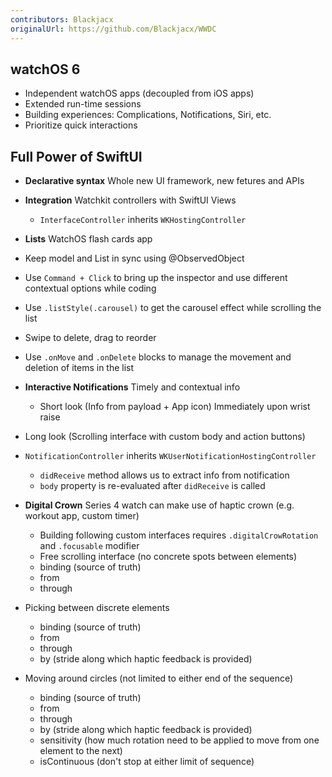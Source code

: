 ```yaml
---
contributors: Blackjacx
originalUrl: https://github.com/Blackjacx/WWDC
---
```


## watchOS 6

- Independent watchOS apps (decoupled from iOS apps)
- Extended run-time sessions
- Building experiences: Complications, Notifications, Siri, etc.
- Prioritize quick interactions


## Full Power of SwiftUI

- **Declarative syntax** Whole new UI framework, new fetures and APIs
- **Integration** Watchkit controllers with SwiftUI Views 
  - `InterfaceController` inherits `WKHostingController`

- **Lists** WatchOS flash cards app
- Keep model and List in sync using @ObservedObject
- Use `Command + Click` to bring up the inspector and use different contextual options while coding
- Use `.listStyle(.carousel)` to get the carousel effect while scrolling the list
- Swipe to delete, drag to reorder
- Use `.onMove` and `.onDelete` blocks to manage the movement and deletion of items in the list
- **Interactive Notifications** Timely and contextual info
  - Short look (Info from payload + App icon) Immediately upon wrist raise

- Long look (Scrolling interface with custom body and action buttons)
- `NotificationController` inherits `WKUserNotificationHostingController`
  - `didReceive` method allows us to extract info from notification
  - `body` property is re-evaluated after `didReceive` is called

- **Digital Crown** Series 4 watch can make use of haptic crown (e.g. workout app, custom timer)
  - Building following custom interfaces requires `.digitalCrowRotation` and `.focusable` modifier
  - Free scrolling interface (no concrete spots between elements)
  - binding (source of truth)
  - from
  - through

- Picking between discrete elements
  - binding (source of truth)
  - from
  - through
  - by (stride along which haptic feedback is provided)

- Moving around circles (not limited to either end of the sequence) 
  - binding (source of truth)
  - from
  - through
  - by (stride along which haptic feedback is provided)
  - sensitivity (how much rotation need to be applied to move from one element to the next)
  - isContinuous (don't stop at either limit of sequence)
